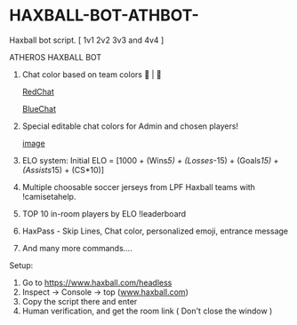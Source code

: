 # HAXBALL-BOT-ATHBOT-
Haxball bot script. [ 1v1 2v2 3v3 and 4v4 ]

ATHEROS HAXBALL BOT
1. Chat color based on team colors 🔵 | 🔴


      [RedChat](https://user-images.githubusercontent.com/90487517/233258955-e016d1c6-b81b-42f2-8961-f72df04bfda3.JPG)


      [BlueChat](https://user-images.githubusercontent.com/90487517/233258958-dd4aa83b-7f24-47ce-86fb-d7ef804b115b.JPG)

3. Special editable chat colors for Admin and chosen players!

  
      [image](https://user-images.githubusercontent.com/90487517/233259043-3b410923-5568-490f-9759-ee1c370bb158.png)

4. ELO system: Initial ELO = [1000 + (Wins*5) + (Losses*-15) + (Goals*15) + (Assists*15) + (CS*10)]
5. Multiple choosable soccer jerseys from LPF Haxball teams with !camisetahelp.
6. TOP 10 in-room players by ELO !leaderboard
7. HaxPass - Skip Lines, Chat color, personalized emoji, entrance message
8. And many more commands....

Setup:
1. Go to https://www.haxball.com/headless
2. Inspect -> Console -> top (www.haxball.com)
3. Copy the script there and enter
4. Human verification, and get the room link ( Don't close the window )
